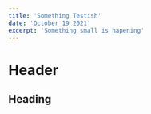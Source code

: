 ```yaml
---
title: 'Something Testish'
date: 'October 19 2021'
excerpt: 'Something small is hapening'
---
```


# Header

## Heading

